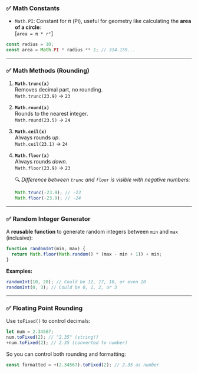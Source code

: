 ### ✅ **Math Constants**

- `Math.PI`: Constant for π (Pi), useful for geometry like calculating the **area of a circle**:  
  \[`area = π * r²`\]

```js
const radius = 10;
const area = Math.PI * radius ** 2; // 314.159...
```

---

### ✅ **Math Methods (Rounding)**

1. **`Math.trunc(x)`**  
   Removes decimal part, no rounding.  
   `Math.trunc(23.9)` → `23`

2. **`Math.round(x)`**  
   Rounds to the nearest integer.  
   `Math.round(23.5)` → `24`

3. **`Math.ceil(x)`**  
   Always rounds _up_.  
   `Math.ceil(23.1)` → `24`

4. **`Math.floor(x)`**  
   Always rounds _down_.  
   `Math.floor(23.9)` → `23`

   🔍 _Difference between `trunc` and `floor` is visible with negative numbers:_

   ```js
   Math.trunc(-23.9); // -23
   Math.floor(-23.9); // -24
   ```

---

### ✅ **Random Integer Generator**

A **reusable function** to generate random integers between `min` and `max` (inclusive):

```js
function randomInt(min, max) {
  return Math.floor(Math.random() * (max - min + 1)) + min;
}
```

**Examples:**

```js
randomInt(10, 20); // Could be 12, 17, 10, or even 20
randomInt(0, 3); // Could be 0, 1, 2, or 3
```

---

### ✅ **Floating Point Rounding**

Use `toFixed()` to control decimals:

```js
let num = 2.34567;
num.toFixed(2); // "2.35" (string!)
+num.toFixed(2); // 2.35 (converted to number)
```

So you can control both rounding and formatting:

```js
const formatted = +(2.34567).toFixed(2); // 2.35 as number
```
